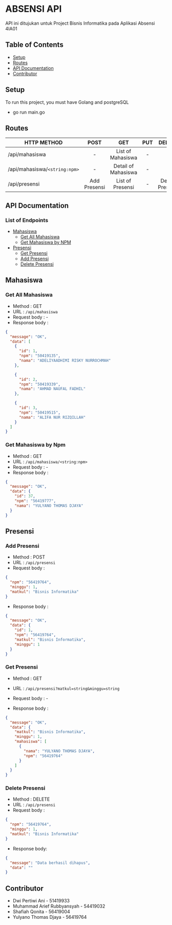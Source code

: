 # ABSENSI API

API ini ditujukan untuk Project Bisnis Informatika pada Aplikasi Absensi 4IA01

## Table of Contents

- [Setup](#setup)
- [Routes](#routes)
- [API Documentation](#api-documentation)
- [Contributor](#contributor)

## Setup

To run this project, you must have Golang and postgreSQL

- go run main.go

## Routes

| HTTP METHOD                   |     POST     |         GET         | PUT |     DELETE      |
| ----------------------------- | :----------: | :-----------------: | :-: | :-------------: |
| /api/mahasiswa                |      -       |  List of Mahasiswa  |  -  |        -        |
| /api/mahasiswa/`<string:npm>` |      -       | Detail of Mahasiswa |  -  |        -        |
| /api/presensi                 | Add Presensi |  List of Presensi   |  -  | Delete Presensi |

## API Documentation

### List of Endpoints

- [Mahasiswa](#Mahasiswa)
  - [Get All Mahasiswa](#get-all-mahasiswa)
  - [Get Mahasiswa by NPM](#get-mahasiswa-by-npm)
- [Presensi](#presensi)
  - [Get Presensi](#get-presensi)
  - [Add Presensi](#add-presensi)
  - [Delete Presensi](#delete-presensi)

## Mahasiswa

### Get All Mahasiswa

- Method : GET
- URL : `/api/mahasiswa`
- Request body : -
- Response body :

```json
{
  "message": "OK",
  "data": [
    {
      "id": 1,
      "npm": "50419135",
      "nama": "ADELIYAADHIMI RISKY NURROCHMAH"
    },

    {
      "id": 2,
      "npm": "50419339",
      "nama": "AHMAD NAUFAL FADHIL"
    },

    {
      "id": 3,
      "npm": "50419515",
      "nama": "ALIFA NUR RIZQILLAH"
    }
  ]
}
```

### Get Mahasiswa by Npm

- Method : GET
- URL : `/api/mahasiswa/<string:npm>`
- Request body : -
- Response body :

```json
{
  "message": "OK",
  "data": {
    "id": 37,
    "npm": "56419777",
    "nama": "YULYANO THOMAS DJAYA"
  }
}
```

## Presensi

### Add Presensi

- Method : POST
- URL : `/api/presensi`
- Request body :

```json
{
  "npm": "56419764",
  "minggu": 1,
  "matkul": "Bisnis Informatika"
}
```

- Response body :

```json
{
  "message": "OK",
  "data": {
    "id": 1,
    "npm": "56419764",
    "matkul": "Bisnis Informatika",
    "minggu": 1
  }
}
```

### Get Presensi

- Method : GET
- URL : `/api/presensi?matkul=string&minggu=string`
- Request body : -

- Response body :

```json
{
  "message": "OK",
  "data": {
    "matkul": "Bisnis Informatika",
    "minggu": 1,
    "mahasiswa": [
      {
        "nama": "YULYANO THOMAS DJAYA",
        "npm": "56419764"
      }
    ]
  }
}
```

### Delete Presensi

- Method : DELETE
- URL : `/api/presensi`
- Request body :

```json
{
  "npm": "56419764",
  "minggu": 1,
  "matkul": "Bisnis Informatika"
}
```

- Response body:

```json
{
  "message": "Data berhasil dihapus",
  "data": ""
}
```

## Contributor

- Dwi Pertiwi Ani - 51419933
- Muhammad Arief Rubbyansyah - 54419032
- Shafiah Qonita - 56419004
- Yulyano Thomas Djaya - 56419764
